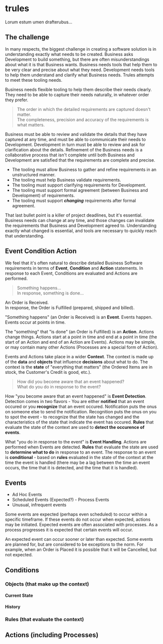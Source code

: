 # trules
Lorum estum umen drafterubus...  

## The challenge

In many respects, the biggest challenge in creating a software solution is in understanding exactly what needs to be created. Business asks Development to build something, but there are often misunderstandings about what it is that Business wants. Business needs tools that help them to be very clear and precise about what they need. Development needs tools to help them understand and clarify what Business needs. Trules attempts to meet these tooling needs.  

Business needs flexible tooling to help them describe their needs clearly. They need to be able to capture their needs naturally, in whatever order they prefer.

> The order in which the detailed requirements are captured doesn't matter.  
> The completeness, precision and accuracy of the requirements is what matters.  

Business must be able to review and validate the details that they have captured at any time, and must be able to communicate their needs to Development. Development in turn must be able to review and ask for clarification about the details. Refinement of the Business needs is a collaborative process that isn't complete until both Business and Development are satisfied that the requirements are complete and precise.

* The tooling must allow Business to gather and refine requirements in an unstructured manner.
* The tooling must help Business validate requirements.
* The tooling must support clarifying requirements for Development.
* The tooling must support formal agreement (between Business and Development) of requirements.
* The tooling must support ***changing*** requirements after formal agreement.

That last bullet point is a killer of project deadlines, but it's essential. Business needs can change at any time, and those changes can invalidate the requirements that Business and Development agreed to. Understanding exactly what changed is essential, and tools are necessary to quickly reach that understanding.

## Event Condition Action

We feel that it's often natural to describe detailed Business Software requirements in terms of **Event**, **Condition** and **Action** statements. In response to each Event, Conditions are evaluated and Actions are performed.

> Something happens...  
> In response, something is done...  

An Order is Received.  
In response, the Order is Fulfilled (prepared, shipped and billed).

"Something happens" (an Order is Received) is an **Event**. Events happen. Events occur at points in time.  
  
The "something" that "is done" (an Order is Fulfilled) is an **Action**.  Actions change things. Actions start at a point in time and end at a point in time (the start of an Action and end of an Action are Events). Actions may be simple, or may contain many other Actions (Processes are a special form of Action).  

Events and Actions take place in a wider **Context**. The context is made up of the **data** and **objects** that influence **decisions** about what to do. The context is the **state** of "everything that matters" (the Ordered Items are in stock, the Customer's Credit is good, etc.).  

> How did you become aware that an event happened?  
> What do you do in response to the event?  

How "you become aware that an event happened" is **Event Detection**. Detection comes in two flavors - You are either **notified** that an event occured or you **recognize** that an event occured. Notification puts the onus on someone else to send the notification. Recognition puts the onus on you to spot the event - to recognize that the state has changed and the characteristics of the state that indicate the event has occured. **Rules** that evaluate the state of the context are used to **detect the occurence of events**.  

What "you do in response to the event" is **Event Handling**. Actions are performed when Events are detected. **Rules** that evaluate the state are used to **determine what to do** in response to an event. The response to an event is **conditional** - based on **rules** evaluated in the state of the context at the time the event is handled (there may be a lag between the time an event occurs, the time that it is detected, and the time that it is handled).  

## Events
* Ad Hoc Events
* Scheduled Events (Expected?) - Process Events
* Unusual, infrequent events  

Some events are expected (perhaps even scheduled) to occur within a specific timeframe. If these events do not occur when expected, actions may be initiated. Expected events are often associated with processes. As a process progresses it is expected that certain events will occur.

An expected event can occur sooner or later than expected.
Some events are planned for, but are considered to be exceptions to the norm. For example, when an Order is Placed it is possible that it will be Cancelled, but not expected.


## Conditions
### Objects (that make up the context)
#### Current State
#### History
### Rules (that evaluate the context)

## Actions (including Processes)

